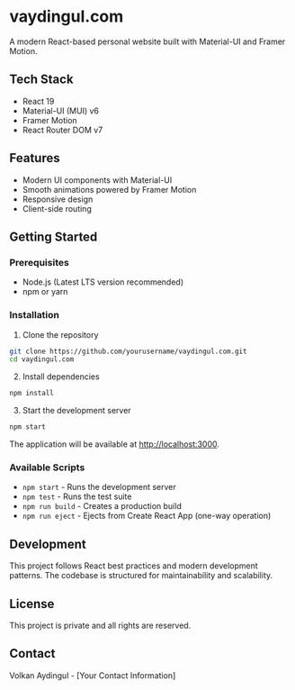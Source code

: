# vaydingul.com

A modern React-based personal website built with Material-UI and Framer Motion.

## Tech Stack

- React 19
- Material-UI (MUI) v6
- Framer Motion
- React Router DOM v7

## Features

- Modern UI components with Material-UI
- Smooth animations powered by Framer Motion
- Responsive design
- Client-side routing

## Getting Started

### Prerequisites

- Node.js (Latest LTS version recommended)
- npm or yarn

### Installation

1. Clone the repository
```bash
git clone https://github.com/yourusername/vaydingul.com.git
cd vaydingul.com
```

2. Install dependencies
```bash
npm install
```

3. Start the development server
```bash
npm start
```

The application will be available at [http://localhost:3000](http://localhost:3000).

### Available Scripts

- `npm start` - Runs the development server
- `npm test` - Runs the test suite
- `npm run build` - Creates a production build
- `npm run eject` - Ejects from Create React App (one-way operation)

## Development

This project follows React best practices and modern development patterns. The codebase is structured for maintainability and scalability.

## License

This project is private and all rights are reserved.

## Contact

Volkan Aydingul - [Your Contact Information]
